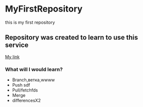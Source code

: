 # MyFirstRepository
this is my first repository
## Repository was created to learn to use this service
[My link](https://github.com/ViFeduk)
### What will I would learn?
* Branch,ветка,wwww
* Push sdf
* Pull/fetchfds
* Merge
* differencesX2